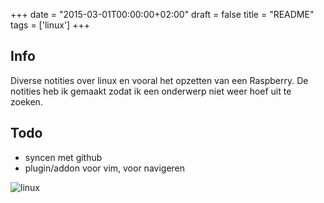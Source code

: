 +++
date = "2015-03-01T00:00:00+02:00"
draft = false
title = "README"
tags = ['linux']
+++

## Info

Diverse notities over linux en vooral het opzetten van een Raspberry.
De notities heb ik gemaakt zodat ik een onderwerp niet weer hoef uit te zoeken.

## Todo

* syncen met github
* plugin/addon voor vim, voor navigeren

![linux](/img/logo_linux.jpg)

